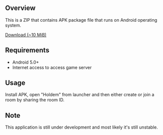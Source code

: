 ## Overview

This is a ZIP that contains APK package file that runs on Android operating system.

[Download (~10 MiB)](./holdem.zip)

## Requirements

- Android 5.0+
- Internet access to access game server

## Usage

Install APK, open "Holdem" from launcher and then either create or join a room by sharing the room ID.

## Note

This application is still under development and most likely it's still unstable.